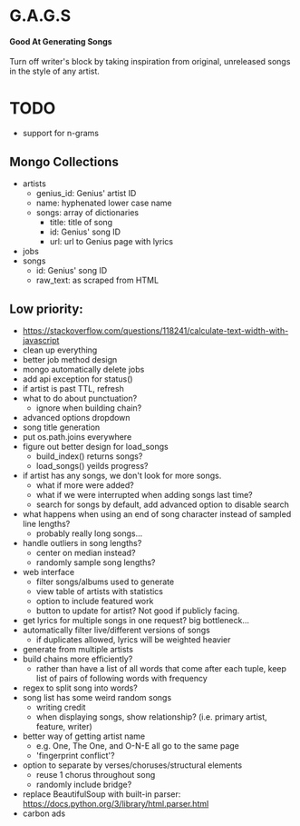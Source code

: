 # G.A.G.S
#### Good At Generating Songs
Turn off writer's block by taking inspiration from original, unreleased songs in the style of any artist.

# TODO
- support for n-grams

## Mongo Collections
- artists
    - genius_id: Genius' artist ID
    - name: hyphenated lower case name
    - songs: array of dictionaries
        - title: title of song
        - id: Genius' song ID
        - url: url to Genius page with lyrics
- jobs
- songs
    - id: Genius' song ID
    - raw_text: as scraped from HTML

## Low priority:
- https://stackoverflow.com/questions/118241/calculate-text-width-with-javascript
- clean up everything
- better job method design
- mongo automatically delete jobs
- add api exception for status()
- if artist is past TTL, refresh
- what to do about punctuation?
    - ignore when building chain?
- advanced options dropdown
- song title generation
- put os.path.joins everywhere
- figure out better design for load_songs
    - build_index() returns songs?
    - load_songs() yeilds progress?
- if artist has any songs, we don't look for more songs. 
    - what if more were added?
    - what if we were interrupted when adding songs last time?
    - search for songs by default, add advanced option to disable search
- what happens when using an end of song character instead of sampled line lengths?
    - probably really long songs...
- handle outliers in song lengths?
    - center on median instead?
    - randomly sample song lengths?
- web interface
    - filter songs/albums used to generate
    - view table of artists with statistics
    - option to include featured work
    - button to update for artist? Not good if publicly facing.
- get lyrics for multiple songs in one request? big bottleneck...
- automatically filter live/different versions of songs
    - if duplicates allowed, lyrics will be weighted heavier
- generate from multiple artists
- build chains more efficiently? 
    - rather than have a list of all words that come after each tuple, 
      keep list of pairs of following words with frequency
- regex to split song into words?
- song list has some weird random songs
    - writing credit
    - when displaying songs, show relationship? (i.e. primary artist, feature, writer)
- better way of getting artist name
    - e.g. One, The One, and O-N-E all go to the same page
    - 'fingerprint conflict'?
- option to separate by verses/choruses/structural elements
    - reuse 1 chorus throughout song
    - randomly include bridge?
- replace BeautifulSoup with built-in parser: https://docs.python.org/3/library/html.parser.html
- carbon ads
